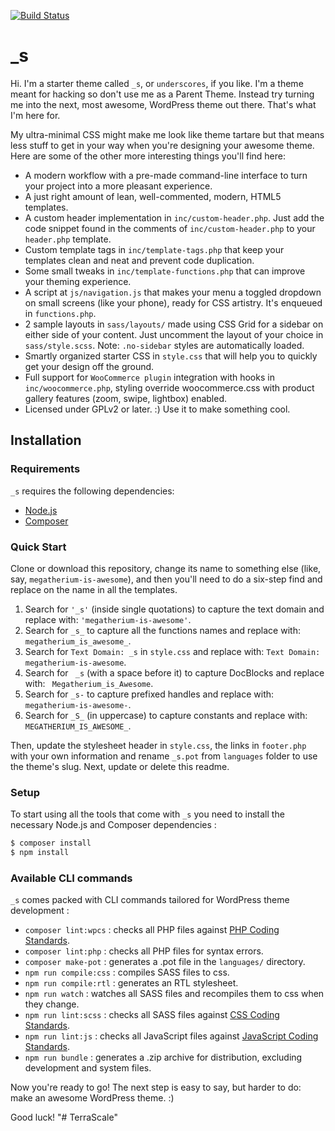 [![Build Status](https://travis-ci.org/Automattic/_s.svg?branch=master)](https://travis-ci.org/Automattic/_s)

_s
===

Hi. I'm a starter theme called `_s`, or `underscores`, if you like. I'm a theme meant for hacking so don't use me as a Parent Theme. Instead try turning me into the next, most awesome, WordPress theme out there. That's what I'm here for.

My ultra-minimal CSS might make me look like theme tartare but that means less stuff to get in your way when you're designing your awesome theme. Here are some of the other more interesting things you'll find here:

* A modern workflow with a pre-made command-line interface to turn your project into a more pleasant experience.
* A just right amount of lean, well-commented, modern, HTML5 templates.
* A custom header implementation in `inc/custom-header.php`. Just add the code snippet found in the comments of `inc/custom-header.php` to your `header.php` template.
* Custom template tags in `inc/template-tags.php` that keep your templates clean and neat and prevent code duplication.
* Some small tweaks in `inc/template-functions.php` that can improve your theming experience.
* A script at `js/navigation.js` that makes your menu a toggled dropdown on small screens (like your phone), ready for CSS artistry. It's enqueued in `functions.php`.
* 2 sample layouts in `sass/layouts/` made using CSS Grid for a sidebar on either side of your content. Just uncomment the layout of your choice in `sass/style.scss`.
Note: `.no-sidebar` styles are automatically loaded.
* Smartly organized starter CSS in `style.css` that will help you to quickly get your design off the ground.
* Full support for `WooCommerce plugin` integration with hooks in `inc/woocommerce.php`, styling override woocommerce.css with product gallery features (zoom, swipe, lightbox) enabled.
* Licensed under GPLv2 or later. :) Use it to make something cool.

Installation
---------------

### Requirements

`_s` requires the following dependencies:

- [Node.js](https://nodejs.org/)
- [Composer](https://getcomposer.org/)

### Quick Start

Clone or download this repository, change its name to something else (like, say, `megatherium-is-awesome`), and then you'll need to do a six-step find and replace on the name in all the templates.

1. Search for `'_s'` (inside single quotations) to capture the text domain and replace with: `'megatherium-is-awesome'`.
2. Search for `_s_` to capture all the functions names and replace with: `megatherium_is_awesome_`.
3. Search for `Text Domain: _s` in `style.css` and replace with: `Text Domain: megatherium-is-awesome`.
4. Search for <code>&nbsp;_s</code> (with a space before it) to capture DocBlocks and replace with: <code>&nbsp;Megatherium_is_Awesome</code>.
5. Search for `_s-` to capture prefixed handles and replace with: `megatherium-is-awesome-`.
6. Search for `_S_` (in uppercase) to capture constants and replace with: `MEGATHERIUM_IS_AWESOME_`.

Then, update the stylesheet header in `style.css`, the links in `footer.php` with your own information and rename `_s.pot` from `languages` folder to use the theme's slug. Next, update or delete this readme.

### Setup

To start using all the tools that come with `_s`  you need to install the necessary Node.js and Composer dependencies :

```sh
$ composer install
$ npm install
```

### Available CLI commands

`_s` comes packed with CLI commands tailored for WordPress theme development :

- `composer lint:wpcs` : checks all PHP files against [PHP Coding Standards](https://developer.wordpress.org/coding-standards/wordpress-coding-standards/php/).
- `composer lint:php` : checks all PHP files for syntax errors.
- `composer make-pot` : generates a .pot file in the `languages/` directory.
- `npm run compile:css` : compiles SASS files to css.
- `npm run compile:rtl` : generates an RTL stylesheet.
- `npm run watch` : watches all SASS files and recompiles them to css when they change.
- `npm run lint:scss` : checks all SASS files against [CSS Coding Standards](https://developer.wordpress.org/coding-standards/wordpress-coding-standards/css/).
- `npm run lint:js` : checks all JavaScript files against [JavaScript Coding Standards](https://developer.wordpress.org/coding-standards/wordpress-coding-standards/javascript/).
- `npm run bundle` : generates a .zip archive for distribution, excluding development and system files.

Now you're ready to go! The next step is easy to say, but harder to do: make an awesome WordPress theme. :)

Good luck!
"# TerraScale" 
